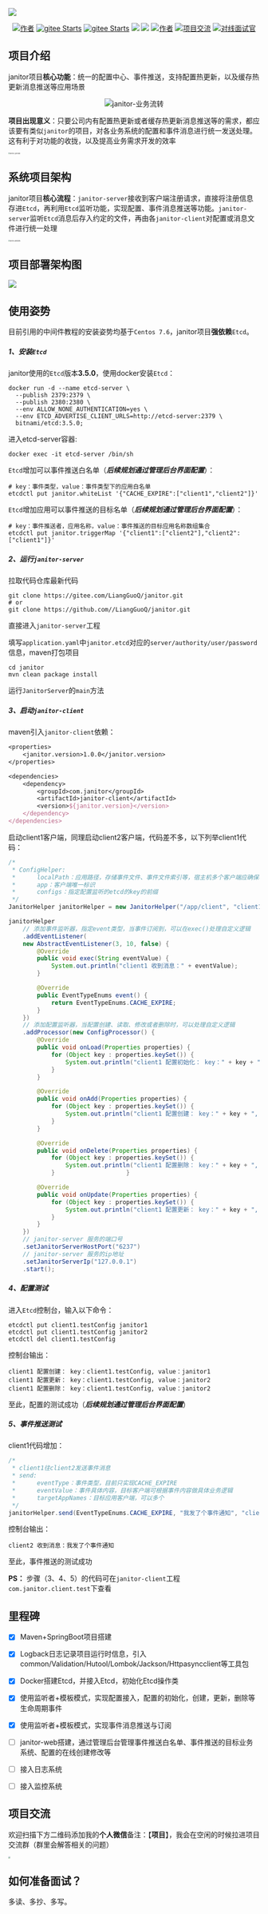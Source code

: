 ![](./image/janitor.png)
<p align="center">
  <a href="#"><img src="https://img.shields.io/badge/Author-曦逆-orange" alt="作者"></a>
  <a href="https://gitee.com/LiangGuoQ/janitor"><img src="https://gitee.com/LiangGuoQ/janitor/badge/star.svg?theme=dark" alt="gitee Starts"></a>
  <a href="https://gitee.com/LiangGuoQ/janitor"><img src="https://gitee.com/LiangGuoQ/janitor/badge/fork.svg?theme=dark" alt="gitee Starts"></a>
  <a href="https://github.com/LiangGuoQ/janitor"><img src="https://img.shields.io/github/forks/LiangGuoQ/janitor.svg?style=flat&label=GithubFork"></a>
  <a href="https://github.com/LiangGuoQ/janitor"><img src="https://img.shields.io/github/stars/LiangGuoQ/janitor.svg?style=flat&label=GithubStars"></a>
  <a href="https://github.com/LiangGuoQ/janitor-admin"><img src="https://img.shields.io/badge/janitor前端-GitHub-green.svg" alt="作者"></a>
  <a href="#项目交流"><img src="https://img.shields.io/badge/项目-交流-red.svg" alt="项目交流"></a>
  <a href="#如何准备面试"><img src="https://img.shields.io/badge/如何准备-面试-yellow.svg" alt="对线面试官"></a>
</p>

## 项目介绍

janitor项目**核心功能**：统一的配置中心、事件推送，支持配置热更新，以及缓存热更新消息推送等应用场景



<p align="center"><img src="./image/janitor-业务功能.png" alt="janitor-业务流转" style="zoom:100%;" /></p>



**项目出现意义**：只要公司内有配置热更新或者缓存热更新消息推送等的需求，都应该要有类似`janitor`的项目，对各业务系统的配置和事件消息进行统一发送处理。这有利于对功能的收拢，以及提高业务需求开发的效率



<img src="./image/janitor-业务流转.png" alt="janitor-业务流转" style="zoom:20%;" />



## 系统项目架构

janitor项目**核心流程**：`janitor-server`接收到客户端注册请求，直接将注册信息存进`Etcd`，再利用`Etcd`监听功能，实现配置、事件消息推送等功能。`janitor-server`监听`Etcd`消息后存入约定的文件，再由各`janitor-client`对配置或消息文件进行统一处理



<img src="./image/janitor-系统架构.png" alt="janitor-系统架构" style="zoom:20%;" />



## 项目部署架构图



<img src="./image/janitor-部署架构图.png" style="zoom:100%;" />



## 使用姿势

目前引用的中间件教程的安装姿势均基于`Centos 7.6`，janitor项目**强依赖**`Etcd`。

##### **1**、安装`Etcd`

janitor使用的`Etcd`版本**3.5.0**，使用docker安装`Etcd`：

```shell
docker run -d --name etcd-server \
  --publish 2379:2379 \
  --publish 2380:2380 \
  --env ALLOW_NONE_AUTHENTICATION=yes \
  --env ETCD_ADVERTISE_CLIENT_URLS=http://etcd-server:2379 \
  bitnami/etcd:3.5.0;
```

进入etcd-server容器:

```shell
docker exec -it etcd-server /bin/sh
```

`Etcd`增加可以事件推送白名单（***后续规划通过管理后台界面配置***）：

```shell
# key：事件类型，value：事件类型下的应用白名单
etcdctl put janitor.whiteList '{"CACHE_EXPIRE":["client1","client2"]}' 
```

`Etcd`增加应用可以事件推送的目标名单（***后续规划通过管理后台界面配置***）：

```shell
# key：事件推送者，应用名称，value：事件推送的目标应用名称数组集合
etcdctl put janitor.triggerMap '{"client1":["client2"],"client2":["client1"]}'
```



##### **2**、运行`janitor-server`

拉取代码仓库最新代码

```shell
git clone https://gitee.com/LiangGuoQ/janitor.git
# or
git clone https://github.com//LiangGuoQ/janitor.git
```

直接进入`janitor-server`工程

填写`application.yaml`中`janitor.etcd`对应的`server/authority/user/password`信息，maven打包项目

```shell
cd janitor
mvn clean package install
```

运行`JanitorServer`的`main`方法



##### **3**、启动`janitor-client`

maven引入`janitor-client`依赖：

```tex
<properties>
    <janitor.version>1.0.0</janitor.version>
</properties>

<dependencies>
    <dependency>
        <groupId>com.janitor</groupId>
        <artifactId>janitor-client</artifactId>
        <version>${janitor.version}</version>
    </dependency>
</dependencies>
```

启动client1客户端，同理启动client2客户端，代码差不多，以下列举client1代码：

```java
/*
 * ConfigHelper:
 *      localPath：应用路径，存储事件文件、事件文件索引等，宿主机多个客户端应确保唯一
 *      app：客户端唯一标识
 *      configs：指定配置监听的etcd的key的前缀
 */
JanitorHelper janitorHelper = new JanitorHelper("/app/client", "client1", "client1.testConfig");

janitorHelper
    // 添加事件监听器，指定event类型，当事件订阅到，可以在exec()处理自定义逻辑
    .addEventListener(
    new AbstractEventListener(3, 10, false) {
        @Override
        public void exec(String eventValue) {
            System.out.println("client1 收到消息：" + eventValue);
        }

        @Override
        public EventTypeEnums event() {
            return EventTypeEnums.CACHE_EXPIRE;
        }
    })
    // 添加配置监听器，当配置创建、读取、修改或者删除时，可以处理自定义逻辑
    .addProcessor(new ConfigProcessor() {
        @Override
        public void onLoad(Properties properties) {
            for (Object key : properties.keySet()) {
                System.out.println("client1 配置初始化： key：" + key + ", value：" + properties.get(key));
            }
        }

        @Override
        public void onAdd(Properties properties) {
            for (Object key : properties.keySet()) {
                System.out.println("client1 配置创建： key：" + key + ", value：" + properties.get(key));
            }
        }

        @Override
        public void onDelete(Properties properties) {
            for (Object key : properties.keySet()) {
                System.out.println("client1 配置删除： key：" + key + ", value：" + properties.get(key));
            }                    }

        @Override
        public void onUpdate(Properties properties) {
            for (Object key : properties.keySet()) {
                System.out.println("client1 配置更新： key：" + key + ", value：" + properties.get(key));
            }
        }
    })
    // janitor-server 服务的端口号
    .setJanitorServerHostPort("6237")
    // janitor-server 服务的ip地址
    .setJanitorServerIp("127.0.0.1")
    .start();
```



##### 4、配置测试

进入`Etcd`控制台，输入以下命令：

```shell
etcdctl put client1.testConfig janitor1
etcdctl put client1.testConfig janitor2
etcdctl del client1.testConfig
```

控制台输出：

```shell
client1 配置创建： key：client1.testConfig, value：janitor1
client1 配置更新： key：client1.testConfig, value：janitor2
client1 配置删除： key：client1.testConfig, value：janitor2
```

至此，配置的测试成功（***后续规划通过管理后台界面配置***）



##### 5、事件推送测试

client1代码增加：

```java
/*
 * client1往client2发送事件消息
 * send:
 *      eventType：事件类型，目前只实现CACHE_EXPIRE
 *      eventValue：事件具体内容，目标客户端可根据事件内容做具体业务逻辑
 *      targetAppNames：目标应用客户端，可以多个
 */
janitorHelper.send(EventTypeEnums.CACHE_EXPIRE, "我发了个事件通知", "client2");
```

控制台输出：

```
client2 收到消息：我发了个事件通知
```

至此，事件推送的测试成功

**PS：** 步骤（3、4、5）的代码可在`janitor-client`工程`com.janitor.client.test`下查看



## 里程碑

- [x] Maven+SpringBoot项目搭建
- [x] Logback日志记录项目运行时信息，引入common/Validation/Hutool/Lombok/Jackson/Httpasyncclient等工具包
- [x] Docker搭建Etcd，并接入Etcd，初始化Etcd操作类
- [x] 使用监听者+模板模式，实现配置接入，配置的初始化，创建，更新，删除等生命周期事件
- [x] 使用监听者+模板模式，实现事件消息推送与订阅
- [ ] janitor-web搭建，通过管理后台管理事件推送白名单、事件推送的目标业务系统、配置的在线创建修改等
- [ ] 接入日志系统
- [ ] 接入监控系统



## 项目交流

欢迎扫描下方二维码添加我的**个人微信**备注：【**项目**】，我会在空闲的时候拉进项目交流群（群里会解答相关的问题）

<img src="./image/微信二维码.png" style="zoom:25%;" />

## 如何准备面试？

多读、多抄、多写。
